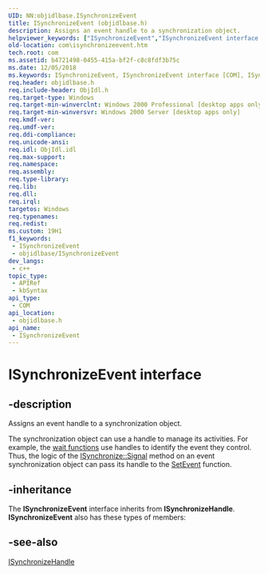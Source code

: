 ```yaml
---
UID: NN:objidlbase.ISynchronizeEvent
title: ISynchronizeEvent (objidlbase.h)
description: Assigns an event handle to a synchronization object.
helpviewer_keywords: ["ISynchronizeEvent","ISynchronizeEvent interface [COM]","ISynchronizeEvent interface [COM]","described","_com_isynchronizeevent","com.isynchronizeevent","objidlbase/ISynchronizeEvent"]
old-location: com\isynchronizeevent.htm
tech.root: com
ms.assetid: b4721498-0455-415a-bf2f-c8c8fdf3b75c
ms.date: 12/05/2018
ms.keywords: ISynchronizeEvent, ISynchronizeEvent interface [COM], ISynchronizeEvent interface [COM],described, _com_isynchronizeevent, com.isynchronizeevent, objidlbase/ISynchronizeEvent
req.header: objidlbase.h
req.include-header: ObjIdl.h
req.target-type: Windows
req.target-min-winverclnt: Windows 2000 Professional [desktop apps only]
req.target-min-winversvr: Windows 2000 Server [desktop apps only]
req.kmdf-ver: 
req.umdf-ver: 
req.ddi-compliance: 
req.unicode-ansi: 
req.idl: ObjIdl.idl
req.max-support: 
req.namespace: 
req.assembly: 
req.type-library: 
req.lib: 
req.dll: 
req.irql: 
targetos: Windows
req.typenames: 
req.redist: 
ms.custom: 19H1
f1_keywords:
 - ISynchronizeEvent
 - objidlbase/ISynchronizeEvent
dev_langs:
 - c++
topic_type:
 - APIRef
 - kbSyntax
api_type:
 - COM
api_location:
 - objidlbase.h
api_name:
 - ISynchronizeEvent
---
```


# ISynchronizeEvent interface


## -description

Assigns an event handle to a synchronization object.

The synchronization object can use a handle to manage its activities. For example, the <a href="/windows/desktop/Sync/wait-functions">wait functions</a> use handles to identify the event they control. Thus, the logic of the <a href="/windows/desktop/api/objidl/nf-objidl-isynchronize-signal">ISynchronize::Signal</a> method on an event synchronization object can pass its handle to the <a href="/windows/desktop/api/synchapi/nf-synchapi-setevent">SetEvent</a> function.

## -inheritance

The <b>ISynchronizeEvent</b> interface inherits from <b>ISynchronizeHandle</b>. <b>ISynchronizeEvent</b> also has these types of members:

## -see-also

<a href="/windows/desktop/api/objidl/nn-objidl-isynchronizehandle">ISynchronizeHandle</a>
